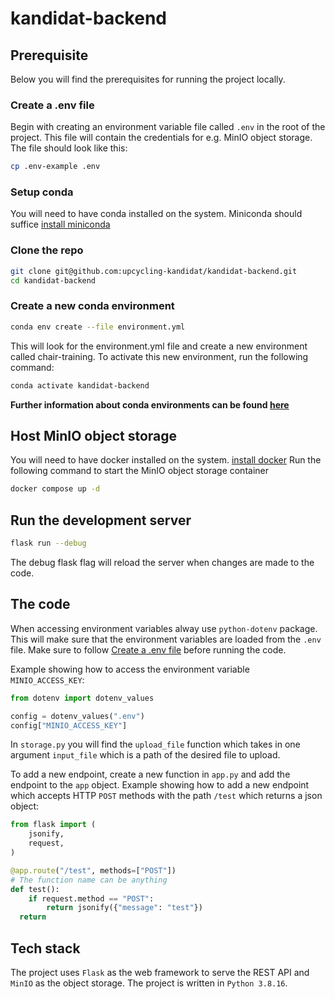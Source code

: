 # kandidat-backend
## Prerequisite
Below you will find the prerequisites for running the project locally.
### Create a .env file
Begin with creating an environment variable file called `.env` in the root of the project. This file will contain the credentials for e.g. MinIO object storage. The file should look like this:
```bash
cp .env-example .env
```

### Setup conda
You will need to have conda installed on the system. Miniconda should suffice
[install miniconda](https://docs.conda.io/en/latest/miniconda.html)

### Clone the repo
```bash
git clone git@github.com:upcycling-kandidat/kandidat-backend.git
cd kandidat-backend
```
### Create a new conda environment
```bash
conda env create --file environment.yml
``` 
This will look for the environment.yml file and create a new environment called chair-training. To activate this new environment, run the following command:
```bash
conda activate kandidat-backend
```

**Further information about conda environments can be found [here](https://conda.io/projects/conda/en/latest/user-guide/tasks/manage-environments.html)**

## Host MinIO object storage
You will need to have docker installed on the system. [install docker](https://docs.docker.com/get-docker/)
Run the following command to start the MinIO object storage container
```bash	
docker compose up -d
```
## Run the development server
```bash
flask run --debug
```
The debug flask flag will reload the server when changes are made to the code.

## The code 
When accessing environment variables alway use `python-dotenv` package. This will make sure that the environment variables are loaded from the `.env` file. Make sure to follow [Create a .env file](#create-a-.env-file) before running the code.

Example showing how to access the environment variable `MINIO_ACCESS_KEY`:
```python
from dotenv import dotenv_values

config = dotenv_values(".env")
config["MINIO_ACCESS_KEY"]
```

In `storage.py` you will find the `upload_file` function which takes in one argument `input_file` which is a path of the desired file to upload.

To add a new endpoint, create a new function in `app.py` and add the endpoint to the `app` object. Example showing how to add a new endpoint which accepts HTTP `POST` methods with the path `/test` which returns a json object:
```python
from flask import (
    jsonify,
    request,
)

@app.route("/test", methods=["POST"])
# The function name can be anything
def test():
    if request.method == "POST":
        return jsonify({"message": "test"})
  return
```

## Tech stack
The project uses `Flask` as the web framework to serve the REST API and `MinIO` as the object storage. The project is written in `Python 3.8.16`.